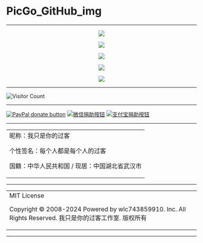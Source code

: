 # PicGo_GitHub_img

---

<p align="center">
  <img src="https://cdn.jsdelivr.net/gh/wlc743859910/PicGoGitHubimg/img/1.webp">
</p>

<p align="center">
  <img src="https://cdn.jsdelivr.net/gh/wlc743859910/PicGoGitHubimg/img/2.webp">
</p>

<p align="center">
  <img src="https://cdn.jsdelivr.net/gh/wlc743859910/PicGoGitHubimg/img/3.webp">
</p>

<p align="center">
  <img src="https://cdn.jsdelivr.net/gh/wlc743859910/PicGoGitHubimg/img/4.webp">
</p>

<p align="center">
  <img src="https://cdn.jsdelivr.net/gh/wlc743859910/PicGoGitHubimg/img/5.webp">
</p>

---

![Visitor Count](https://profile-counter.glitch.me/{PicGoGitHubimg}/count.svg)

---

[![PayPal donate button](https://img.shields.io/badge/PayPal-donate-green.svg)](https://paypal.me/)  [![微信捐助按钮](https://img.shields.io/badge/%E5%BE%AE%E4%BF%A1-%E5%90%91TA%E6%8D%90%E5%8A%A9-green.svg)](图片链接) [![支付宝捐助按钮](https://img.shields.io/badge/%E6%94%AF%E4%BB%98%E5%AE%9D-%E5%90%91TA%E6%8D%90%E5%8A%A9-green.svg)](图片链接)

---

<table>
    <tr>
        <td >
昵称：我只是你的过客

个性签名：每个人都是每个人的过客

国籍：中华人民共和国 / 现居：中国湖北省武汉市
        </center>
        </td>
    </tr>
</table>

---

<table>
    <tr>
        <td >
MIT License

Copyright © 2008-2024 Powered by wlc743859910. Inc. All Rights Reserved. 我只是你的过客工作室. 版权所有
        </center>
        </td>
    </tr>
</table>

---
